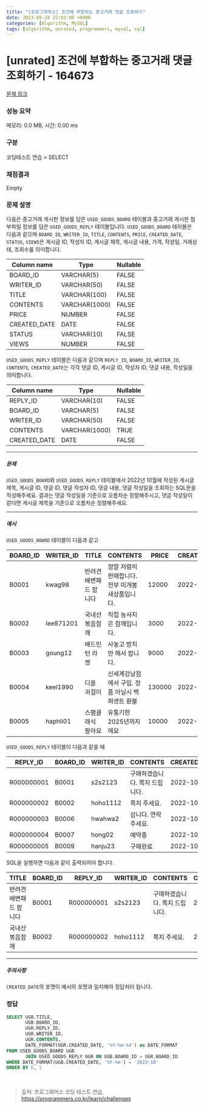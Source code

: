 ```yaml
---
title: "[프로그래머스] 조건에 부합하는 중고거래 댓글 조회하기"
date: 2023-05-28 22:03:00 +0900
categories: [Algorithm, MySQL]
tags: [algorithm, unrated, programmers, mysql, sql]
---
```


# [unrated] 조건에 부합하는 중고거래 댓글 조회하기 - 164673

[문제 링크](https://school.programmers.co.kr/learn/courses/30/lessons/164673)

### 성능 요약

메모리: 0.0 MB, 시간: 0.00 ms

### 구분

코딩테스트 연습 > SELECT

### 채점결과

Empty

### 문제 설명

<p>다음은 중고거래 게시판 정보를 담은 <code>USED_GOODS_BOARD</code> 테이블과 중고거래 게시판 첨부파일 정보를 담은 <code>USED_GOODS_REPLY</code> 테이블입니다. <code>USED_GOODS_BOARD</code> 테이블은 다음과 같으며 <code>BOARD_ID</code>, <code>WRITER_ID</code>, <code>TITLE</code>, <code>CONTENTS</code>, <code>PRICE</code>, <code>CREATED_DATE</code>, <code>STATUS</code>, <code>VIEWS</code>은 게시글 ID, 작성자 ID, 게시글 제목, 게시글 내용, 가격, 작성일, 거래상태, 조회수를 의미합니다.</p>

| Column name   | Type          | Nullable |
|---------------|---------------|----------|
| BOARD_ID      | VARCHAR(5)    | FALSE    |
| WRITER_ID     | VARCHAR(50)   | FALSE    |
| TITLE         | VARCHAR(100)  | FALSE    |
| CONTENTS      | VARCHAR(1000) | FALSE    |
| PRICE         | NUMBER        | FALSE    |
| CREATED_DATE  | DATE          | FALSE    |
| STATUS        | VARCHAR(10)   | FALSE    |
| VIEWS         | NUMBER        | FALSE    |

<p><code>USED_GOODS_REPLY</code> 테이블은 다음과 같으며 <code>REPLY_ID</code>, <code>BOARD_ID</code>, <code>WRITER_ID</code>, <code>CONTENTS</code>, <code>CREATED_DATE</code>는 각각 댓글 ID, 게시글 ID, 작성자 ID, 댓글 내용, 작성일을 의미합니다.</p>

| Column name   | Type          | Nullable |
|---------------|---------------|----------|
| REPLY_ID      | VARCHAR(10)   | FALSE    |
| BOARD_ID      | VARCHAR(5)    | FALSE    |
| WRITER_ID     | VARCHAR(50)   | FALSE    |
| CONTENTS      | VARCHAR(1000) | TRUE     |
| CREATED_DATE  | DATE          | FALSE    |

<hr>

<h5>문제</h5>

<p><code>USED_GOODS_BOARD</code>와 <code>USED_GOODS_REPLY</code> 테이블에서 2022년 10월에 작성된 게시글 제목, 게시글  ID, 댓글 ID, 댓글 작성자 ID, 댓글 내용, 댓글 작성일을 조회하는 SQL문을 작성해주세요. 결과는 댓글 작성일을 기준으로 오름차순 정렬해주시고, 댓글 작성일이 같다면 게시글  제목을 기준으로 오름차순 정렬해주세요.</p>

<hr>

<h5>예시</h5>

<p><code>USED_GOODS_BOARD</code> 테이블이 다음과 같고</p>

| BOARD_ID | WRITER_ID    | TITLE               | CONTENTS                             | PRICE  | CREATED_DATE | STATUS | VIEWS |
|----------|--------------|---------------------|-------------------------------------|--------|--------------|--------|-------|
| B0001    | kwag98       | 반려견 배변패드 팝니다 | 정말 저렴히 판매합니다. 전부 미개봉 새상품입니다. | 12000  | 2022-10-01   | DONE   | 250   |
| B0002    | lee871201    | 국내산 볶음참깨       | 직접 농사지은 참깨입니다.                  | 3000   | 2022-10-02   | DONE   | 121   |
| B0003    | goung12      | 배드민턴 라켓        | 사놓고 방치만 해서 팝니다.                  | 9000   | 2022-10-02   | SALE   | 212   |
| B0004    | keel1990     | 디올 귀걸이          | 신세계강남점에서 구입. 정품 아닐시 백퍼센트 환불 | 130000 | 2022-10-02   | SALE   | 199   |
| B0005    | haphli01     | 스팸클래식 팔아요     | 유통기한 2025년까지에요                   | 10000  | 2022-10-02   | SALE   | 121   |

<p><code>USED_GOODS_REPLY</code> 테이블이 다음과 같을 때</p>

| REPLY_ID   | BOARD_ID | WRITER_ID | CONTENTS               | CREATED_DATE |
|------------|----------|-----------|------------------------|--------------|
| R000000001 | B0001    | s2s2123   | 구매하겠습니다. 쪽지 드립니다. | 2022-10-02   |
| R000000002 | B0002    | hoho1112  | 쪽지 주세요.            | 2022-10-03   |
| R000000003 | B0006    | hwahwa2   | 삽니다. 연락주세요.      | 2022-10-03   |
| R000000004 | B0007    | hong02    | 예약중                 | 2022-10-06   |
| R000000005 | B0009    | hanju23   | 구매완료               | 2022-10-07   |

<p>SQL을 실행하면 다음과 같이 출력되어야 합니다.</p>

| TITLE                 | BOARD_ID | REPLY_ID   | WRITER_ID | CONTENTS                    | CREATED_DATE |
|-----------------------|----------|------------|-----------|-----------------------------|--------------|
| 반려견 배변패드 팝니다 | B0001    | R000000001 | s2s2123   | 구매하겠습니다. 쪽지 드립니다. | 2022-10-02   |
| 국내산 볶음참깨        | B0002    | R000000002 | hoho1112  | 쪽지 주세요.                 | 2022-10-03   |

<hr>

<h5>주의사항</h5>

<p><code>CREATED_DATE</code>의 포맷이 예시의 포맷과 일치해야 정답처리 됩니다.</p>

### 정답

```sql
SELECT UGB.TITLE,
       UGB.BOARD_ID,
       UGR.REPLY_ID,
       UGR.WRITER_ID,
       UGR.CONTENTS,
       DATE_FORMAT(UGR.CREATED_DATE, '%Y-%m-%d') as DATE_FORMAT
FROM USED_GOODS_BOARD UGB
       JOIN USED_GOODS_REPLY UGR ON UGB.BOARD_ID = UGR.BOARD_ID
WHERE DATE_FORMAT(UGB.CREATED_DATE, '%Y-%m') = '2022-10'
ORDER BY 6, 1
```

<br>

> 출처: 프로그래머스 코딩 테스트 연습, https://programmers.co.kr/learn/challenges
